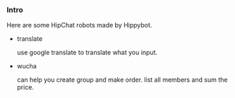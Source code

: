 ### Intro
Here are some HipChat robots made by Hippybot.

- translate

	use google translate to translate what you input.

- wucha

	can help you create group and make order.
	list all members and sum the price.